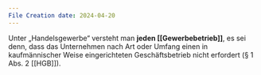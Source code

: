 ```yaml
---
File Creation date: 2024-04-20
---
```

Unter „Handelsgewerbe“ versteht man **jeden [[Gewerbebetrieb]]**, es sei denn, dass das Unternehmen nach Art oder Umfang einen in kaufmännischer Weise eingerichteten Geschäftsbetrieb nicht erfordert (§ 1 Abs. 2 [[HGB]]).